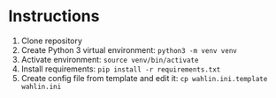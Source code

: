 # Instructions

1) Clone repository
2) Create Python 3 virtual environment: `python3 -m venv venv`
3) Activate environment: `source venv/bin/activate`
4) Install requirements: `pip install -r requirements.txt`
5) Create config file from template and edit it: `cp wahlin.ini.template wahlin.ini`